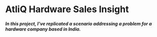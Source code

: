 # AtliQ Hardware Sales Insight

##### In this project, I've replicated a scenario addressing a problem for a hardware company based in India.
